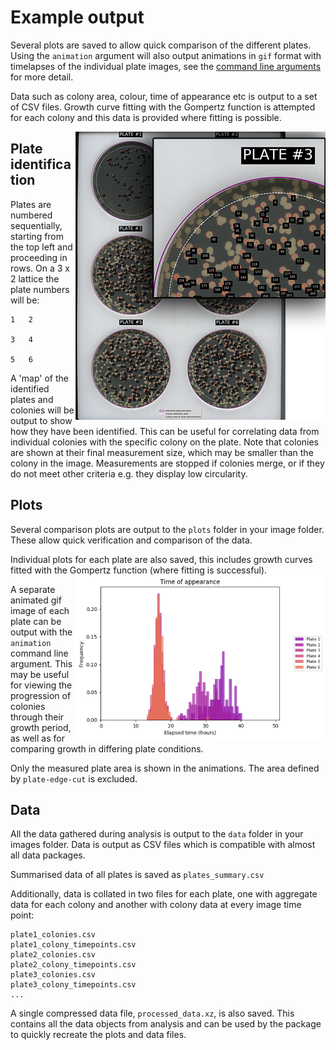 # Example output
Several plots are saved to allow quick comparison of the different plates. Using the `animation` argument will also output animations in `gif` format with timelapses of the individual plate images, see the [command line arguments](command_line_arguments.md) for more detail.

Data such as colony area, colour, time of appearance etc is output to a set of CSV files. Growth curve fitting with the Gompertz function is attempted for each colony and this data is provided where fitting is possible.

<img align="right" src="../images/plate_map_small.png">

## Plate identification
Plates are numbered sequentially, starting from the top left and proceeding in rows. On a 3 x 2 lattice the plate numbers will be:
```
1   2

3   4

5   6
```
A 'map' of the identified plates and colonies will be output to show how they have been identified. This can be useful for correlating data from individual colonies with the specific colony on the plate. Note that colonies are shown at their final measurement size, which may be smaller than the colony in the image. Measurements are stopped if colonies merge, or if they do not meet other criteria e.g. they display low circularity.

## Plots
Several comparison plots are output to the `plots` folder in your image folder. These allow quick verification and comparison of the data.

Individual plots for each plate are also saved, this includes growth curves fitted with the Gompertz function (where fitting is successful).
<img align="right" src="../images/time_of_appearance_bar_small.png">

A separate animated gif image of each plate can be output with the `animation` command line argument. This may be useful for viewing the progression of colonies through their growth period, as well as for comparing growth in differing plate conditions.

Only the measured plate area is shown in the animations. The area defined by `plate-edge-cut` is excluded.

## Data
All the data gathered during analysis is output to the `data` folder in your images folder. Data is output as CSV files which is compatible with almost all data packages.

Summarised data of all plates is saved as `plates_summary.csv`

Additionally, data is collated in two files for each plate, one with aggregate data for each colony and another with colony data at every image time point:

```
plate1_colonies.csv
plate1_colony_timepoints.csv
plate2_colonies.csv
plate2_colony_timepoints.csv
plate3_colonies.csv
plate3_colony_timepoints.csv
...
```

A single compressed data file, `processed_data.xz`, is also saved. This contains all the data objects from analysis and can be used by the package to quickly recreate the plots and data files.